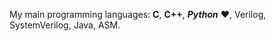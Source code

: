My main programming languages: **C**, **C++**, **_Python_** :heart:, Verilog, SystemVerilog, Java, ASM.
